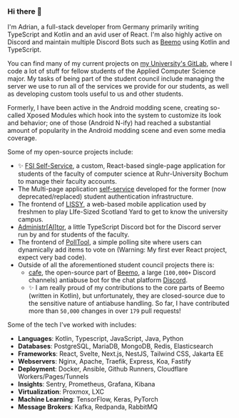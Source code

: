 ### Hi there 👋

I'm Adrian, a full-stack developer from Germany primarily writing TypeScript and Kotlin and an avid user of React. I'm also highly active on Discord and maintain multiple Discord Bots such as [Beemo](https://beemo.gg/) using Kotlin and TypeScript.

You can find many of my current projects on [my University's GitLab](https://gitlab.ruhr-uni-bochum.de/__), where I code a lot of stuff for fellow students of the Applied Computer Science major. My tasks of being part of the student council include managing the server we use to run all of the services we provide for our students, as well as developing custom tools useful to us and other students.

Formerly, I have been active in the Android modding scene, creating so-called Xposed Modules which hook into the system to customize its look and behavior; one of those (Android N-ify) had reached a substantial amount of popularity in the Android modding scene and even some media coverage.

Some of my open-source projects include:

- ✨ [FSI Self-Service](https://gitlab.ruhr-uni-bochum.de/fsi/idm/self-service-frontend), a custom, React-based single-page application for students of the faculty of computer science at Ruhr-University Bochum to manage their faculty accounts.
- The Multi-page application [self-service](https://gitlab.ruhr-uni-bochum.de/fs-ai/fsr/src/user-self-service) developed for the former (now deprecated/replaced) student authentication infrastructure.
- The frontend of [LISSY](https://gitlab.ruhr-uni-bochum.de/fs-ai/fsr/src/lissy/frontend), a web-based mobile application used by freshmen to play LIfe-Sized Scotland Yard to get to know the university campus.
- [Administr\[AI\]tor](https://gitlab.ruhr-uni-bochum.de/fs-ai/fsr/src/administraitor), a little TypeScript Discord bot for the Discord server run by and for students of the faculty.
- The frontend of [PollTool](https://gitlab.ruhr-uni-bochum.de/fs-ai/fsr/src/polltool/polltool-v2/-/tree/master/frontend/polltool), a simple polling site where users can dynamically add items to vote on (Warning: My first ever React project, expect very bad code).
- Outside of all the aforementioned student council projects there is:
  - [cafe](https://github.com/beemobot/cafe), the open-source part of [Beemo](https://beemo.gg/), a large (`100,000+` Discord channels) antiabuse bot for the chat platform [Discord](https://discord.com/).
  - ✨ I am really proud of my contributions to the core parts of Beemo (written in Kotlin), but unfortunately, they are closed-source due to the sensitive nature of antiabuse handling. So far, I have contributed more than `50,000` changes in over `179` pull requests!

Some of the tech I've worked with includes:
- **Languages**: Kotlin, Typescript, JavaScript, Java, Python
- **Databases**: PostgreSQL, MariaDB, MongoDB, Redis, Elasticsearch
- **Frameworks**: React, Svelte, Next.js, NestJS, Tailwind CSS, Jakarta EE
- **Webservers**: Nginx, Apache, Traefik, Express, Koa, Fastify
- **Deployment**: Docker, Ansible, Github Runners, Cloudflare Workers/Pages/Tunnels
- **Insights**: Sentry, Prometheus, Grafana, Kibana
- **Virtualization**: Proxmox, LXC
- **Machine Learning**: TensorFlow, Keras, PyTorch
- **Message Brokers**: Kafka, Redpanda, RabbitMQ
